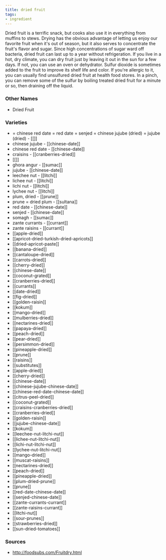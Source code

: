 ```yaml
---
title: dried fruit
tags:
- ingredient
---
```

Dried fruit is a terrific snack, but cooks also use it in everything from muffins to stews. Drying has the obvious advantage of letting us enjoy our favorite fruit when it's out of season, but it also serves to concentrate the fruit's flavor and sugar. Since high concentrations of sugar ward off bacteria, dried fruit can last up to a year without refrigeration. If you live in a hot, dry climate, you can dry fruit just by leaving it out in the sun for a few days. If not, you can use an oven or dehydrator. Sulfur dioxide is sometimes added to the fruit to improve its shelf life and color. If you're allergic to it, you can usually find unsulfured dried fruit at health food stores. In a pinch, you can remove some of the sulfur by boiling treated dried fruit for a minute or so, then draining off the liquid.

### Other Names

* Dried Fruit

### Varieties

* = chinese red date = red date = senjed = chinese jujube (dried) = jujube (dried) - [[]]
* chinese jujube - [[chinese-date]]
* chinese red date - [[chinese-date]]
* craisins - [[cranberries-dried]]
* [[]]
* ghora angur - [[sumac]]
* jujube - [[chinese-date]]
* leechee nut - [[litchi]]
* lichee nut - [[litchi]]
* lichi nut - [[litchi]]
* lychee nut - [[litchi]]
* plum, dried - [[prune]]
* prune = dried plum - [[sultana]]
* red date - [[chinese-date]]
* senjed - [[chinese-date]]
* somagh - [[sumac]]
* zante currants - [[currant]]
* zante raisins - [[currant]]
* [[apple-dried]]
* [[apricot-dried-turkish-dried-apricots]]
* [[dried-apricot-paste]]
* [[banana-dried]]
* [[cantaloupe-dried]]
* [[carrots-dried]]
* [[cherry-dried]]
* [[chinese-date]]
* [[coconut-grated]]
* [[cranberries-dried]]
* [[currants]]
* [[date-dried]]
* [[fig-dried]]
* [[golden-raisin]]
* [[kokum]]
* [[mango-dried]]
* [[mulberries-dried]]
* [[nectarines-dried]]
* [[papaya-dried]]
* [[peach-dried]]
* [[pear-dried]]
* [[persimmon-dried]]
* [[pineapple-dried]]
* [[prune]]
* [[raisins]]
* [[substitutes]]
* [[apple-dried]]
* [[cherry-dried]]
* [[chinese-date]]
* [[chinese-jujube-chinese-date]]
* [[chinese-red-date-chinese-date]]
* [[citrus-peel-dried]]
* [[coconut-grated]]
* [[craisins-cranberries-dried]]
* [[cranberries-dried]]
* [[golden-raisin]]
* [[jujube-chinese-date]]
* [[kokum]]
* [[leechee-nut-litchi-nut]]
* [[lichee-nut-litchi-nut]]
* [[lichi-nut-litchi-nut]]
* [[lychee-nut-litchi-nut]]
* [[mango-dried]]
* [[muscat-raisins]]
* [[nectarines-dried]]
* [[peach-dried]]
* [[pineapple-dried]]
* [[plum-dried-prune]]
* [[prune]]
* [[red-date-chinese-date]]
* [[senjed-chinese-date]]
* [[zante-currants-currant]]
* [[zante-raisins-currant]]
* [[litchi-nut]]
* [[sour-prunes]]
* [[strawberries-dried]]
* [[sun-dried-tomatoes]]

### Sources
* http://foodsubs.com/Fruitdry.html
